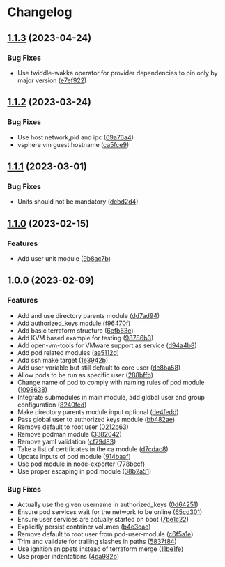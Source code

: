 # Changelog

## [1.1.3](https://gitlab.breuni.de/itops/terraform-modules/terraform-module-ignition-blueprints/compare/v1.1.2...v1.1.3) (2023-04-24)


### Bug Fixes

* Use twiddle-wakka operator for provider dependencies to pin only by major version ([e7ef922](https://gitlab.breuni.de/itops/terraform-modules/terraform-module-ignition-blueprints/commit/e7ef92229303d4f8dd4dbdf85cd2dbaac35c7c32))

## [1.1.2](https://gitlab.breuni.de/itops/terraform-modules/terraform-module-ignition-blueprints/compare/v1.1.1...v1.1.2) (2023-03-24)


### Bug Fixes

* Use host network,pid and ipc ([69a76a4](https://gitlab.breuni.de/itops/terraform-modules/terraform-module-ignition-blueprints/commit/69a76a4f9721656be30435998e75d8d7d8e757e7))
* vsphere vm guest hostname ([ca5fce9](https://gitlab.breuni.de/itops/terraform-modules/terraform-module-ignition-blueprints/commit/ca5fce9b6cdad48f3f0fcb7688167a8f5c330feb))

## [1.1.1](https://gitlab.breuni.de/itops/terraform-modules/terraform-module-ignition-blueprints/compare/v1.1.0...v1.1.1) (2023-03-01)


### Bug Fixes

* Units should not be mandatory ([dcbd2d4](https://gitlab.breuni.de/itops/terraform-modules/terraform-module-ignition-blueprints/commit/dcbd2d476d7ce94d7f4c335e43524aec147e8490))

## [1.1.0](https://gitlab.breuni.de/itops/terraform-modules/terraform-module-ignition-blueprints/compare/v1.0.0...v1.1.0) (2023-02-15)


### Features

* Add user unit module ([9b8ac7b](https://gitlab.breuni.de/itops/terraform-modules/terraform-module-ignition-blueprints/commit/9b8ac7b2934bc52497eb8bafaa29eacc078ffdc7))

## 1.0.0 (2023-02-09)


### Features

* Add and use directory parents module ([dd7ad94](https://gitlab.breuni.de/itops/terraform-modules/terraform-module-ignition-blueprints/commit/dd7ad945fdda508bfb33625854118706561f815c))
* Add authorized_keys module ([f96470f](https://gitlab.breuni.de/itops/terraform-modules/terraform-module-ignition-blueprints/commit/f96470fc2bb4c45ed709a4c9913e9790a09162a2))
* Add basic terraform structure ([6efb63e](https://gitlab.breuni.de/itops/terraform-modules/terraform-module-ignition-blueprints/commit/6efb63e43c522e1377a67c28b2c82337b71c552d))
* Add KVM based example for testing ([98786b3](https://gitlab.breuni.de/itops/terraform-modules/terraform-module-ignition-blueprints/commit/98786b307db438bb48e1c7ded8271f5c13d097ee))
* Add open-vm-tools for VMware support as service ([d94a4b8](https://gitlab.breuni.de/itops/terraform-modules/terraform-module-ignition-blueprints/commit/d94a4b8dcfaed1d61c48b18016a6c7d08622412b))
* Add pod related modules ([aa5112d](https://gitlab.breuni.de/itops/terraform-modules/terraform-module-ignition-blueprints/commit/aa5112d637f015c1fc8583e0819427aea8972725))
* Add ssh make target ([1e3942b](https://gitlab.breuni.de/itops/terraform-modules/terraform-module-ignition-blueprints/commit/1e3942bb6fba4e37d0d8052bda8acfd29edfd43a))
* Add user variable but still default to core user ([de8ba58](https://gitlab.breuni.de/itops/terraform-modules/terraform-module-ignition-blueprints/commit/de8ba58a5922207c23e1d8315f15ca8adfcd5608))
* Allow pods to be run as specific user ([288bffb](https://gitlab.breuni.de/itops/terraform-modules/terraform-module-ignition-blueprints/commit/288bffb795e74a5182c171ecf0e560d5cf9e0661))
* Change name of pod to comply with naming rules of pod module ([1098638](https://gitlab.breuni.de/itops/terraform-modules/terraform-module-ignition-blueprints/commit/1098638507d54a9ab0c3cd79766c2e8825f946e1))
* Integrate submodules in main module, add global user and group configuration ([8240fed](https://gitlab.breuni.de/itops/terraform-modules/terraform-module-ignition-blueprints/commit/8240fed9a79c9872f74e8d3f05fad498d613116f))
* Make directory parents module input optional ([de4fedd](https://gitlab.breuni.de/itops/terraform-modules/terraform-module-ignition-blueprints/commit/de4feddf6f0671b330abf0cd7dcf9faf93a08249))
* Pass global user to authorized keys module ([bb482ae](https://gitlab.breuni.de/itops/terraform-modules/terraform-module-ignition-blueprints/commit/bb482aeb0cae6c2280001ff78e0450e11a4f3033))
* Remove default to root user ([0212b63](https://gitlab.breuni.de/itops/terraform-modules/terraform-module-ignition-blueprints/commit/0212b635d3869fdda8ec35891230596e9acd1f77))
* Remove podman module ([3382042](https://gitlab.breuni.de/itops/terraform-modules/terraform-module-ignition-blueprints/commit/33820426684fcdd9a46d2d1b57dc38df16ebff9e))
* Remove yaml validation ([cf79d83](https://gitlab.breuni.de/itops/terraform-modules/terraform-module-ignition-blueprints/commit/cf79d8396fe3663133d51ce2a488d54bc7d518b4))
* Take a list of certificates in the ca module ([d7cdac8](https://gitlab.breuni.de/itops/terraform-modules/terraform-module-ignition-blueprints/commit/d7cdac80e792dc8fec29462bb931dfb8b9a7a244))
* Update inputs of pod module ([914baaf](https://gitlab.breuni.de/itops/terraform-modules/terraform-module-ignition-blueprints/commit/914baaf0aabc67f0bd5a2cf9310df9ed026a0e2b))
* Use pod module in node-exporter ([778becf](https://gitlab.breuni.de/itops/terraform-modules/terraform-module-ignition-blueprints/commit/778becf60d10523dc3eb0b5a8a77500e07f73d8c))
* Use proper escaping in pod module ([38b2a51](https://gitlab.breuni.de/itops/terraform-modules/terraform-module-ignition-blueprints/commit/38b2a51fecd9338d2342ce31e09053d5021104b2))


### Bug Fixes

* Actually use the given username in authorized_keys ([0d64251](https://gitlab.breuni.de/itops/terraform-modules/terraform-module-ignition-blueprints/commit/0d64251ac05620a600f59feb3cd9784d75561a66))
* Ensure pod services wait for the network to be online ([65cd301](https://gitlab.breuni.de/itops/terraform-modules/terraform-module-ignition-blueprints/commit/65cd30139c205dbb2a3f180d602b1e90800d96c6))
* Ensure user services are actually started on boot ([7be1c22](https://gitlab.breuni.de/itops/terraform-modules/terraform-module-ignition-blueprints/commit/7be1c22bc20494ef65d503c9f827e981e63a2b8d))
* Explicitly persist container volumes ([b4e3cae](https://gitlab.breuni.de/itops/terraform-modules/terraform-module-ignition-blueprints/commit/b4e3caec1ae915aa9e59edc5a4dbc948bba9310e))
* Remove default to root user from pod-user-module ([c6f5a1e](https://gitlab.breuni.de/itops/terraform-modules/terraform-module-ignition-blueprints/commit/c6f5a1ee884e5116f552e98e5ddce0c41a9957ce))
* Trim and validate for trailing slashes in paths ([5837f84](https://gitlab.breuni.de/itops/terraform-modules/terraform-module-ignition-blueprints/commit/5837f84275e1225652a1b99b83f2e0d37168728d))
* Use ignition snippets instead of terraform merge ([11be1fe](https://gitlab.breuni.de/itops/terraform-modules/terraform-module-ignition-blueprints/commit/11be1fe2e2456dd7f11853afd72b0d3084a2d20d))
* Use proper indentations ([4da982b](https://gitlab.breuni.de/itops/terraform-modules/terraform-module-ignition-blueprints/commit/4da982bc05d8fe16db916e18347666c5a4bc2ef1))

